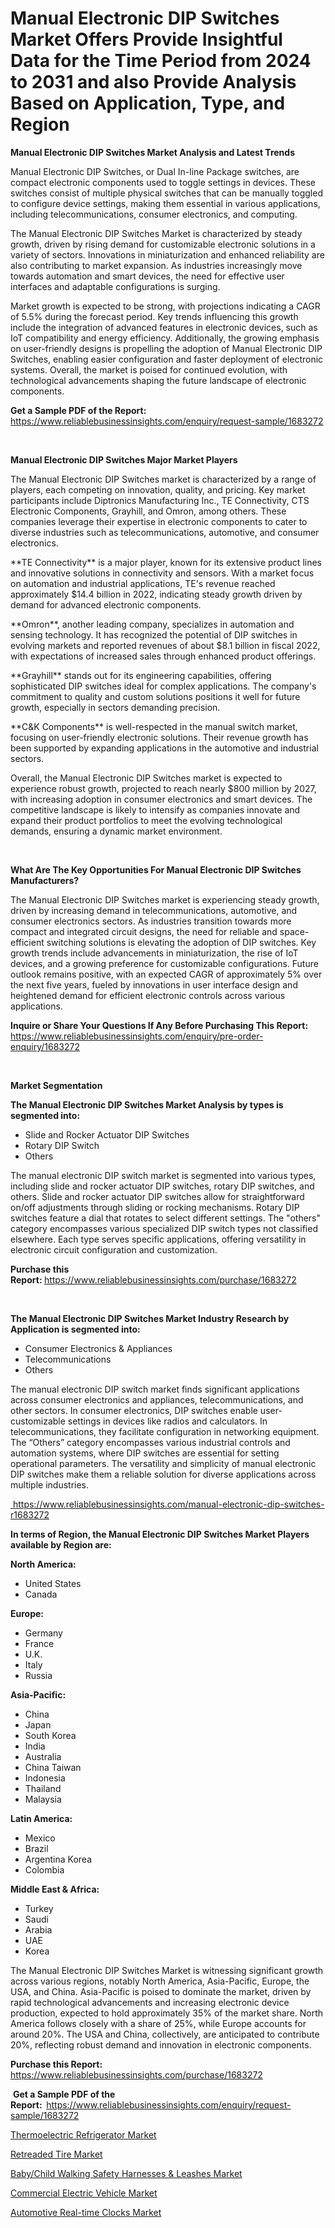 <p><h1>Manual Electronic DIP Switches Market Offers Provide Insightful Data for the Time Period from 2024 to 2031 and also Provide Analysis Based on Application, Type, and Region</h1></p><p><strong>Manual Electronic DIP Switches Market Analysis and Latest Trends</strong></p>
<p><p>Manual Electronic DIP Switches, or Dual In-line Package switches, are compact electronic components used to toggle settings in devices. These switches consist of multiple physical switches that can be manually toggled to configure device settings, making them essential in various applications, including telecommunications, consumer electronics, and computing.</p><p>The Manual Electronic DIP Switches Market is characterized by steady growth, driven by rising demand for customizable electronic solutions in a variety of sectors. Innovations in miniaturization and enhanced reliability are also contributing to market expansion. As industries increasingly move towards automation and smart devices, the need for effective user interfaces and adaptable configurations is surging.</p><p>Market growth is expected to be strong, with projections indicating a CAGR of 5.5% during the forecast period. Key trends influencing this growth include the integration of advanced features in electronic devices, such as IoT compatibility and energy efficiency. Additionally, the growing emphasis on user-friendly designs is propelling the adoption of Manual Electronic DIP Switches, enabling easier configuration and faster deployment of electronic systems. Overall, the market is poised for continued evolution, with technological advancements shaping the future landscape of electronic components.</p></p>
<p><strong>Get a Sample PDF of the Report:&nbsp;</strong> <a href="https://www.reliablebusinessinsights.com/enquiry/request-sample/1683272?utm_campaign=112&utm_medium=2&utm_source=Github&utm_content=ia&utm_term=15102024&utm_id=manual-electronic-dip-switches">https://www.reliablebusinessinsights.com/enquiry/request-sample/1683272</a></p>
<p>&nbsp;</p>
<p><strong>Manual Electronic DIP Switches Major Market Players</strong></p>
<p><p>The Manual Electronic DIP Switches market is characterized by a range of players, each competing on innovation, quality, and pricing. Key market participants include Diptronics Manufacturing Inc., TE Connectivity, CTS Electronic Components, Grayhill, and Omron, among others. These companies leverage their expertise in electronic components to cater to diverse industries such as telecommunications, automotive, and consumer electronics.</p><p>**TE Connectivity** is a major player, known for its extensive product lines and innovative solutions in connectivity and sensors. With a market focus on automation and industrial applications, TE's revenue reached approximately $14.4 billion in 2022, indicating steady growth driven by demand for advanced electronic components.</p><p>**Omron**, another leading company, specializes in automation and sensing technology. It has recognized the potential of DIP switches in evolving markets and reported revenues of about $8.1 billion in fiscal 2022, with expectations of increased sales through enhanced product offerings.</p><p>**Grayhill** stands out for its engineering capabilities, offering sophisticated DIP switches ideal for complex applications. The company's commitment to quality and custom solutions positions it well for future growth, especially in sectors demanding precision.</p><p>**C&K Components** is well-respected in the manual switch market, focusing on user-friendly electronic solutions. Their revenue growth has been supported by expanding applications in the automotive and industrial sectors.</p><p>Overall, the Manual Electronic DIP Switches market is expected to experience robust growth, projected to reach nearly $800 million by 2027, with increasing adoption in consumer electronics and smart devices. The competitive landscape is likely to intensify as companies innovate and expand their product portfolios to meet the evolving technological demands, ensuring a dynamic market environment.</p></p>
<p>&nbsp;</p>
<p><strong>What Are The Key Opportunities For Manual Electronic DIP Switches Manufacturers?</strong></p>
<p><p>The Manual Electronic DIP Switches market is experiencing steady growth, driven by increasing demand in telecommunications, automotive, and consumer electronics sectors. As industries transition towards more compact and integrated circuit designs, the need for reliable and space-efficient switching solutions is elevating the adoption of DIP switches. Key growth trends include advancements in miniaturization, the rise of IoT devices, and a growing preference for customizable configurations. Future outlook remains positive, with an expected CAGR of approximately 5% over the next five years, fueled by innovations in user interface design and heightened demand for efficient electronic controls across various applications.</p></p>
<p><strong>Inquire or Share Your Questions If Any Before Purchasing This Report:</strong> <a href="https://www.reliablebusinessinsights.com/enquiry/pre-order-enquiry/1683272?utm_campaign=112&utm_medium=2&utm_source=Github&utm_content=ia&utm_term=15102024&utm_id=manual-electronic-dip-switches">https://www.reliablebusinessinsights.com/enquiry/pre-order-enquiry/1683272</a></p>
<p>&nbsp;</p>
<p><strong>Market Segmentation</strong></p>
<p><strong>The Manual Electronic DIP Switches Market Analysis by types is segmented into:</strong></p>
<p><ul><li>Slide and Rocker Actuator DIP Switches</li><li>Rotary DIP Switch</li><li>Others</li></ul></p>
<p><p>The manual electronic DIP switch market is segmented into various types, including slide and rocker actuator DIP switches, rotary DIP switches, and others. Slide and rocker actuator DIP switches allow for straightforward on/off adjustments through sliding or rocking mechanisms. Rotary DIP switches feature a dial that rotates to select different settings. The "others" category encompasses various specialized DIP switch types not classified elsewhere. Each type serves specific applications, offering versatility in electronic circuit configuration and customization.</p></p>
<p><strong>Purchase this Report:&nbsp;</strong><a href="https://www.reliablebusinessinsights.com/purchase/1683272?utm_campaign=112&utm_medium=2&utm_source=Github&utm_content=ia&utm_term=15102024&utm_id=manual-electronic-dip-switches">https://www.reliablebusinessinsights.com/purchase/1683272</a></p>
<p>&nbsp;</p>
<p><strong>The Manual Electronic DIP Switches Market Industry Research by Application is segmented into:</strong></p>
<p><ul><li>Consumer Electronics & Appliances</li><li>Telecommunications</li><li>Others</li></ul></p>
<p><p>The manual electronic DIP switch market finds significant applications across consumer electronics and appliances, telecommunications, and other sectors. In consumer electronics, DIP switches enable user-customizable settings in devices like radios and calculators. In telecommunications, they facilitate configuration in networking equipment. The “Others” category encompasses various industrial controls and automation systems, where DIP switches are essential for setting operational parameters. The versatility and simplicity of manual electronic DIP switches make them a reliable solution for diverse applications across multiple industries.</p></p>
<p><a href="https://www.reliablebusinessinsights.com/manual-electronic-dip-switches-r1683272?utm_campaign=112&utm_medium=2&utm_source=Github&utm_content=ia&utm_term=15102024&utm_id=manual-electronic-dip-switches">&nbsp;https://www.reliablebusinessinsights.com/manual-electronic-dip-switches-r1683272</a></p>
<p><strong>In terms of Region, the Manual Electronic DIP Switches Market Players available by Region are:</strong></p>
<p>
    <p> <strong> North America: </strong>
        <ul>
            <li>United States</li>
            <li>Canada</li>
        </ul>
        </p> 
    <p> <strong> Europe: </strong>
        <ul>
            <li>Germany</li>
            <li>France</li>
            <li>U.K.</li>
            <li>Italy</li>
            <li>Russia</li>
        </ul>
        </p> 
    <p> <strong> Asia-Pacific: </strong>
        <ul>
            <li>China</li>
            <li>Japan</li>
            <li>South Korea</li>
            <li>India</li>
            <li>Australia</li>
            <li>China Taiwan</li>
            <li>Indonesia</li>
            <li>Thailand</li>
            <li>Malaysia</li>
        </ul>
        </p> 
    <p> <strong> Latin America: </strong>
        <ul>
            <li>Mexico</li>
            <li>Brazil</li>
            <li>Argentina Korea</li>
            <li>Colombia</li>
        </ul>
        </p> 
    <p> <strong> Middle East & Africa: </strong>
        <ul>
            <li>Turkey</li>
            <li>Saudi</li>
            <li>Arabia</li>
            <li>UAE</li>
            <li>Korea</li>
        </ul>
    </p>
    </p>
<p><p>The Manual Electronic DIP Switches Market is witnessing significant growth across various regions, notably North America, Asia-Pacific, Europe, the USA, and China. Asia-Pacific is poised to dominate the market, driven by rapid technological advancements and increasing electronic device production, expected to hold approximately 35% of the market share. North America follows closely with a share of 25%, while Europe accounts for around 20%. The USA and China, collectively, are anticipated to contribute 20%, reflecting robust demand and innovation in electronic components.</p></p>
<p><strong>Purchase this Report: </strong><a href="https://www.reliablebusinessinsights.com/purchase/1683272?utm_campaign=112&utm_medium=2&utm_source=Github&utm_content=ia&utm_term=15102024&utm_id=manual-electronic-dip-switches">https://www.reliablebusinessinsights.com/purchase/1683272</a></p>
<p>&nbsp;<strong>Get a Sample PDF of the Report:&nbsp;&nbsp;</strong><a href="https://www.reliablebusinessinsights.com/enquiry/request-sample/1683272?utm_campaign=112&utm_medium=2&utm_source=Github&utm_content=ia&utm_term=15102024&utm_id=manual-electronic-dip-switches">https://www.reliablebusinessinsights.com/enquiry/request-sample/1683272</a></p>
<p><strong></strong></p>
<p><p><a href="https://issuu.com/reportprime-2/docs/thermoelectric-refrigerator-market-_c25e795cc59de8?utm_campaign=112&utm_medium=2&utm_source=Github&utm_content=ia&utm_term=15102024&utm_id=manual-electronic-dip-switches">Thermoelectric Refrigerator Market</a></p><p><a href="https://www.linkedin.com/pulse/global-retreaded-tire-market-pulse-trends-growth-analysis-fswef?utm_campaign=112&utm_medium=2&utm_source=Github&utm_content=ia&utm_term=15102024&utm_id=manual-electronic-dip-switches">Retreaded Tire Market</a></p><p><a href="https://github.com/mynearvphamillwd7/Market-Research-Report-List-1/blob/main/babychild-walking-safety-harnesses-leashes-market.md?utm_campaign=112&utm_medium=2&utm_source=Github&utm_content=ia&utm_term=15102024&utm_id=manual-electronic-dip-switches">Baby/Child Walking Safety Harnesses & Leashes Market</a></p><p><a href="https://www.linkedin.com/pulse/commercial-electric-vehicle-market-research-report-2024-2031-kvirf?utm_campaign=112&utm_medium=2&utm_source=Github&utm_content=ia&utm_term=15102024&utm_id=manual-electronic-dip-switches">Commercial Electric Vehicle Market</a></p><p><a href="https://github.com/boringzqthorperec/Market-Research-Report-List-1/blob/main/automotive-real-time-clocks-market.md?utm_campaign=112&utm_medium=2&utm_source=Github&utm_content=ia&utm_term=15102024&utm_id=manual-electronic-dip-switches">Automotive Real-time Clocks Market</a></p></p>